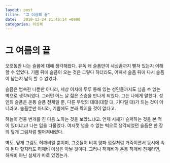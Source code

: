 ```yaml
---
layout: post
title:  "그 여름의 끝"
date:   2019-12-24 21:48:14 +0900
categories: 이성복
---
```


# 그 여름의 끝

오랫동안 나는 슬픔에 대해 생각해왔다.
유독 왜 슬픔만이 세상끝까지 뻗쳐 있는지 이해할 수 없었다.
기쁨 뒤에 슬픔이 오는 것은 그렇다 하더라도, 어째서 슬픔 뒤에 다시 슬픔이 남는지 남득 할 수 없었다.

슬픔은 범속한 나뿐만 아니라, 세상 이치에 두루 통해 있는 성인들까지도 넘을 수 없는 벽으로 생각되었다.
그러던 어느 날 젊은 스승을 만나게 되었다.
그는 나에게 말했다.
성인의 슬픔은 온통 슬픔 전체일 뿐, 다른 무엇의 대대(대할 대, 기다릴 대)가 되는 것이 아니라고.
슬픔뿐만 아니라, 기쁨에도 본래 짝지을 것이 없다고.

하늘이 천둥 번개를 친 다음 노하는 것을 보았느냐고.
언제 시체가 슬퍼하는 것을 본 적이 있더냐고!
나는 입을 다물었다.
여지껏 넘을 수 없는 벽으로 생각되었던 슬픔은 한 장의 덮개 그림처럼 떨어져내렸다.

벽도, 덮개 그림도 허깨비일 뿐이며, 그것들이 비록 양파 껍질처럼 거죽이면서 동시에 속이 된다 할지라도 허깨비 이상은 아닐 것이다.
그러나 허깨비가 온통 허깨비 전체라면, 허깨비 아닌 실체가 따로 있겠는가.
